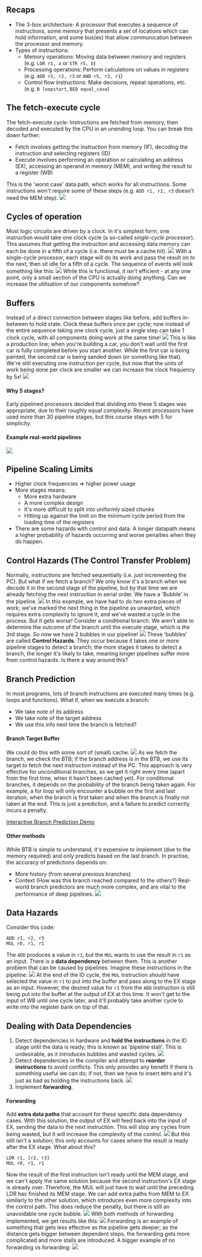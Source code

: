 ## Recaps
- The 3-box architecture: A processor that executes a sequence of instructions, some memory that presents a set of locations which can hold information, and some bus(es) that allow communication between the processor and memory.
- Types of instructions:
	- Memory operations: Moving data between memory and registers (e.g. `LDR r1, a` or `STR r5, b`)
	- Processing operations: Perform calculations on values in registers (e.g. `ADD r1, r2, r3` or `AND r5, r3, r1`)
	- Control flow instructions: Make decisions, repeat operations, etc. (e.g. `B loopstart`, `BEQ equal_case`)
## The fetch-execute cycle
The fetch-execute cycle: Instructions are fetched from memory, then decoded and executed by the CPU in an unending loop. You can break this down further:
- Fetch involves getting the instruction from memory (IF), decoding the instruction and selecting registers (ID)
- Execute involves performing an operation or calculating an address (EX), accessing an operand in memory (MEM), and writing the result to a register (WB)

This is the 'worst case' data path, which works for all instructions. Some instructions won't require some of these steps (e.g. `ADD r1, r2, r3` doesn't need the MEM step).
![](Pasted%20image%2020230307141030.png)
## Cycles of operation
Most logic circuits are driven by a clock. In it's simplest form, one instruction would take one clock cycle (a so-called *single-cycle processor*). This assumes that getting the instruction and accessing data memory can each be done in a fifth of a cycle (i.e. there must be a cache hit).
![](Pasted%20image%2020230307141334.png)
With a single-cycle processor, each stage will do its work and pass the result on to the next, then sit idle for a fifth of a cycle. The sequence of events will look something like this:
![](Pasted%20image%2020230307141447.png)
While this is functional, it isn't efficient - at any one point, only a small section of the CPU is actually doing anything. Can we increase the utilisation of our components somehow?
## Buffers
Instead of a direct connection between stages like before, add buffers in-between to hold state. Clock these buffers once per cycle; now instead of the entire sequence taking one clock cycle, just a single step can take 1 clock cycle, with all components doing work at the same time!
![](Pasted%20image%2020230307141722.png)
This is like a production line; when you're building a car, you don't wait until the first car is fully completed before you start another. While the first car is being painted, the second car is being sanded down (or something like that).
We're still executing one instruction per cycle, but now that the units of work being done per clock are smaller we can increase the clock frequency by 5x!
![](Pasted%20image%2020230307142344.png)
#### Why 5 stages?
Early pipelined processors decided that dividing into these 5 stages was appropriate, due to their roughly equal complexity. Recent processors have used more than 30 pipeline stages, but this course stays with 5 for simplicity.

#### Example real-world pipelines
![](Pasted%20image%2020230307142510.png)
## Pipeline Scaling Limits
- Higher clock frequencies => higher power usage
- More stages means:
	- More extra hardware
	- A more complex design
	- It's more difficult to split into uniformly sized chunks
	- Hitting up against the limit on the minimum cycle period from the loading time of the registers
- There are some hazards with control and data. A longer datapath means a higher probability of hazards occurring and worse penalties when they do happen.

## Control Hazards (The Control Transfer Problem)
Normally, instructions are fetched sequentially (i.e. just incrementing the PC). But what if we fetch a branch? We only know it's a branch when we decode it in the second stage of the pipeline, but by that time we are already fetching the next instruction in serial order. We have a 'Bubble' in the pipeline.
![](Pasted%20image%2020230307142946.png)
In this example, we have had to do two extra pieces of work; we've marked the next thing in the pipeline as unwanted, which requires extra complexity to ignore it, and we've wasted a cycle in the process. But it gets worse!
Consider a conditional branch. We aren't able to determine the outcome of the branch until the execute stage, which is the 3rd stage. So now we have 2 bubbles in our pipeline!
![](Pasted%20image%2020230307143325.png)
These 'bubbles' are called **Control Hazards**. They occur because it takes one or more pipeline stages to detect a branch; the more stages it takes to detect a branch, the longer it's likely to take, meaning longer pipelines suffer more from control hazards. Is there a way around this?

## Branch Prediction
In most programs, lots of branch instructions are executed many times (e.g. loops and functions). What if, when we execute a branch:
- We take note of its address
- We take note of the target address
- We use this info next time the branch is fetched?
#### Branch Target Buffer
We could do this with some sort of (small) cache:
![](Pasted%20image%2020230307143713.png)
As we fetch the branch, we check the BTB; if the branch address is in the BTB, we use its target to fetch the next instruction instead of the PC.
This approach is very effective for unconditional branches, as we get it right every time (apart from the first time, when it hasn't been cached yet). For conditional branches, it depends on the probability of the branch being taken again. For example, a for loop will only encounter a bubble on the first and last iteration, when the branch is first taken and when the branch is finally not taken at the end. This is just a prediction, and a failure to predict correctly incurs a penalty.

[Interactive Branch Prediction Demo](https://online.manchester.ac.uk/webapps/blackboard/execute/displayLearningUnit?course_id=_72775_1&content_id=_13877653_1)
#### Other methods
While BTB is simple to understand, it's expensive to implement (due to the memory required) and only predicts based on the last branch. In practise, the accuracy of predictions depends on:
- More history (from several previous branches)
- Context (How was this branch reached compared to the others?)
Real-world branch predictors are much more complex, and are vital to the performance of deep pipelines. 
![](Pasted%20image%2020230307144739.png)

## Data Hazards
Consider this code:
```arm
ADD r1, r2, r3
MUL r0, r1, r1
```
The `ADD` produces a value in `r1`, but the `MUL` wants to use the result in `r1` as an input. There is a **data dependency** between them. This is another problem that can be caused by pipelines. Imagine these instructions in the pipeline:
![](Pasted%20image%2020230307145105.png)
At the end of the ID cycle, the `MUL` instruction *should* have selected the value in `r1` to put into the buffer and pass along to the EX stage as an input. However, the desired value for `r1` from the `ADD` instruction is still being put into the buffer at the output of EX at this time. It won't get to the input of WB until one cycle later, and it'll probably take another cycle to write into the register bank on top of that.
## Dealing with Data Dependencies
1. Detect dependencies in hardware and **hold the instructions** in the ID stage until the data is ready; this is known as 'pipeline stall'. This is undesirable, as it introduces bubbles and wasted cycles.
![](Pasted%20image%2020230307145532.png)
2. Detect dependencies in the compiler and attempt to **reorder instructions** to avoid conflicts. This only provides any benefit if there is something useful we can do; if not, then we have to insert `NOP`s and it's just as bad as holding the instructions back.
![](Pasted%20image%2020230307150359.png)
3. Implement **forwarding**.

#### Forwarding
Add **extra data paths** that account for these specific data dependency cases. With this solution, the output of EX will feed back into the input of EX, sending the data to the next instruction. This will stop any cycles from being wasted, but it will increase the complexity of the control.
![](Pasted%20image%2020230307150525.png)
But this still isn't a solution; this only accounts for cases where the result is ready after the EX stage. What about this?
```arm
LDR r1, [r2, r3]
MUL r0, r1, r1
```
Now the result of the first instruction isn't ready until the MEM stage, and we can't apply the same solution because the second instruction's EX stage is already over. Therefore, the MUL will just have to wait until the preceding LDR has finished its MEM stage. We can add extra paths from MEM to EX similarly to the other solution, which introduces even more complexity into the control path. This does reduce the penalty, but there is still an unavoidable one cycle bubble.
![](Pasted%20image%2020230307151443.png)
With both methods of forwarding implemented, we get results like this:
![](Pasted%20image%2020230307151610.png)
Forwarding is an example of something that gets less effective as the pipeline gets deeper; as the distance gets bigger between dependent steps, the forwarding gets more complicated and more stalls are introduced.
A bigger example of no forwarding vs forwarding:
![](Pasted%20image%2020230309135127.png)
